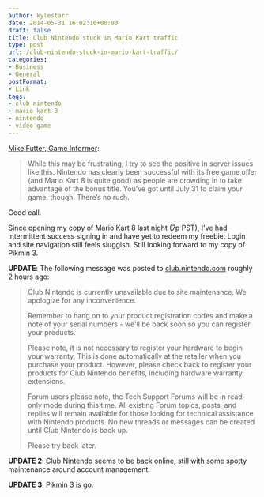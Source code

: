```yaml
---
author: kylestarr
date: 2014-05-31 16:02:10+00:00
draft: false
title: Club Nintendo stuck in Mario Kart traffic
type: post
url: /club-nintendo-stuck-in-mario-kart-traffic/
categories:
- Business
- General
postFormat:
- Link
tags:
- club nintendo
- mario kart 8
- nintendo
- video game
---
```


[Mike Futter, Game Informer](http://www.gameinformer.com/b/news/archive/2014/05/30/club-nintendo-screeches-to-halt-on-mario-kart-8-registrations.aspx):

> While this may be frustrating, I try to see the positive in server issues like this. Nintendo has clearly been successful with its free game offer (and Mario Kart 8 is quite good) as people are crowding in to take advantage of the bonus title. You’ve got until July 31 to claim your game, though. There’s no rush.

Good call.

Since opening my copy of Mario Kart 8 last night (7p PST), I've had intermittent success signing in and have yet to redeem my freebie. Login and site navigation still feels sluggish. Still looking forward to my copy of Pikmin 3.

**UPDATE**: The following message was posted to [club.nintendo.com](https://club.nintendo.com) roughly 2 hours ago:

> Club Nintendo is currently unavailable due to site maintenance.
> We apologize for any inconvenience.
>
> Remember to hang on to your product registration codes and make a note of your serial numbers - we'll be back soon so you can register your products.
>
> Please note, it is not necessary to register your hardware to begin your warranty. This is done automatically at the retailer when you purchase your product. However, please check back to register your products for Club Nintendo benefits, including hardware warranty extensions.
>
> Forum users please note, the Tech Support Forums will be in read-only mode during this time. All existing Forum topics, posts, and replies will remain available for those looking for technical assistance with Nintendo products. No new threads or messages can be created until Club Nintendo is back up.
>
> Please try back later.

**UPDATE 2**: Club Nintendo seems to be back online, still with some spotty maintenance around account management.

**UPDATE 3**: Pikmin 3 is go.
